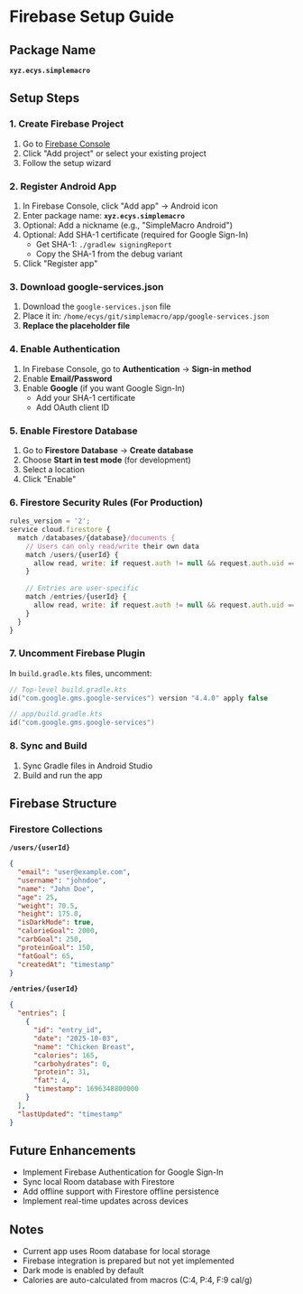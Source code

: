 # Firebase Setup Guide

## Package Name
**`xyz.ecys.simplemacro`**

## Setup Steps

### 1. Create Firebase Project
1. Go to [Firebase Console](https://console.firebase.google.com/)
2. Click "Add project" or select your existing project
3. Follow the setup wizard

### 2. Register Android App
1. In Firebase Console, click "Add app" → Android icon
2. Enter package name: **`xyz.ecys.simplemacro`**
3. Optional: Add a nickname (e.g., "SimpleMacro Android")
4. Optional: Add SHA-1 certificate (required for Google Sign-In)
   - Get SHA-1: `./gradlew signingReport`
   - Copy the SHA-1 from the debug variant
5. Click "Register app"

### 3. Download google-services.json
1. Download the `google-services.json` file
2. Place it in: `/home/ecys/git/simplemacro/app/google-services.json`
3. **Replace the placeholder file**

### 4. Enable Authentication
1. In Firebase Console, go to **Authentication** → **Sign-in method**
2. Enable **Email/Password**
3. Enable **Google** (if you want Google Sign-In)
   - Add your SHA-1 certificate
   - Add OAuth client ID

### 5. Enable Firestore Database
1. Go to **Firestore Database** → **Create database**
2. Choose **Start in test mode** (for development)
3. Select a location
4. Click "Enable"

### 6. Firestore Security Rules (For Production)
```javascript
rules_version = '2';
service cloud.firestore {
  match /databases/{database}/documents {
    // Users can only read/write their own data
    match /users/{userId} {
      allow read, write: if request.auth != null && request.auth.uid == userId;
    }
    
    // Entries are user-specific
    match /entries/{userId} {
      allow read, write: if request.auth != null && request.auth.uid == userId;
    }
  }
}
```

### 7. Uncomment Firebase Plugin
In `build.gradle.kts` files, uncomment:
```kotlin
// Top-level build.gradle.kts
id("com.google.gms.google-services") version "4.4.0" apply false

// app/build.gradle.kts
id("com.google.gms.google-services")
```

### 8. Sync and Build
1. Sync Gradle files in Android Studio
2. Build and run the app

## Firebase Structure

### Firestore Collections

**`/users/{userId}`**
```json
{
  "email": "user@example.com",
  "username": "johndoe",
  "name": "John Doe",
  "age": 25,
  "weight": 70.5,
  "height": 175.0,
  "isDarkMode": true,
  "calorieGoal": 2000,
  "carbGoal": 250,
  "proteinGoal": 150,
  "fatGoal": 65,
  "createdAt": "timestamp"
}
```

**`/entries/{userId}`**
```json
{
  "entries": [
    {
      "id": "entry_id",
      "date": "2025-10-03",
      "name": "Chicken Breast",
      "calories": 165,
      "carbohydrates": 0,
      "protein": 31,
      "fat": 4,
      "timestamp": 1696348800000
    }
  ],
  "lastUpdated": "timestamp"
}
```

## Future Enhancements
- Implement Firebase Authentication for Google Sign-In
- Sync local Room database with Firestore
- Add offline support with Firestore offline persistence
- Implement real-time updates across devices

## Notes
- Current app uses Room database for local storage
- Firebase integration is prepared but not yet implemented
- Dark mode is enabled by default
- Calories are auto-calculated from macros (C:4, P:4, F:9 cal/g)
